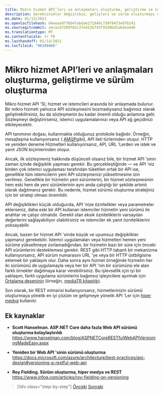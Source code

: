 ```yaml
---
title: Mikro hizmet API’leri ve anlaşmaları oluşturma, geliştirme ve sürüm oluşturma
description: Gereksinimler değiştikçe, gelişleri ve sürüm oluşturmayı ele alarak mikro hizmet API 'Leri ve sözleşmeleri oluşturun.
ms.date: 01/13/2021
ms.openlocfilehash: 84eeaa9776947abda6171949c730f8473e97b241
ms.sourcegitcommit: a4cecb7389f02c27e412b743f9189bd2a6dea4d6
ms.translationtype: MT
ms.contentlocale: tr-TR
ms.lasthandoff: 01/14/2021
ms.locfileid: "98189466"
---
```

# <a name="creating-evolving-and-versioning-microservice-apis-and-contracts"></a>Mikro hizmet API’leri ve anlaşmaları oluşturma, geliştirme ve sürüm oluşturma

Mikro hizmet API 'SI, hizmet ve istemcileri arasında bir anlaşmada bulunur. Bir mikro hizmeti yalnızca API sözleşmesini bozmadıysanız bağımsız olarak geliştirebilirsiniz, bu da sözleşmenin bu kadar önemli olduğu anlamına gelir. Sözleşmeyi değiştirirseniz, istemci uygulamalarınızı veya API ağ geçidinizi etkileyecektir.

API tanımının doğası, kullanmakta olduğunuz protokole bağlıdır. Örneğin, mesajlaşma kullanıyorsanız ( [AMQP](http://www.amqp.org/)gibi), API ileti türlerinden oluşur. HTTP ve yeniden deneme Hizmetleri kullanıyorsanız, API, URL 'Lerden ve istek ve yanıt JSON biçimlerinden oluşur.

Ancak, ilk sözleşmeniz hakkında düşünceli olsanız bile, bir hizmet API 'sinin zaman içinde değişiklik yapması gerekir. Bu gerçekleştiğinde — ve API 'niz birden çok istemci uygulaması tarafından tüketilen ortak bir API ise, genellikle tüm istemcilerin yeni API sözleşmenizi yükseltmesine izin verilmez. Genellikle bir hizmetin yeni sürümlerini, bir hizmet sözleşmesinin hem eski hem de yeni sürümlerinin aynı anda çalıştığı bir şekilde artımlı olarak dağıtmanız gerekir. Bu nedenle, hizmet sürümü oluşturma stratejiniz için bir strateji olması önemlidir.

API değişiklikleri küçük olduğunda, API 'nize öznitelikler veya parametreler eklerseniz, daha eski bir API kullanan istemciler hizmetin yeni sürümü ile anahtar ve çalışır olmalıdır. Gerekli olan eksik özniteliklerin varsayılan değerlerini sağlayabiliyor olabilirsiniz ve istemciler ek yanıt özniteliklerini yoksayabilir.

Ancak, bazen bir hizmet API 'sinde büyük ve uyumsuz değişiklikler yapmanız gerekebilir. İstemci uygulamaları veya hizmetleri hemen yeni sürüme yükseltmeye zorlamadığından, bir hizmetin bazı bir süre için önceki API sürümlerini desteklemesi gerekir. REST gibi HTTP tabanlı bir mekanizma kullanıyorsanız, API sürüm numarasını URL 'ye veya bir HTTP üstbilgisine eklemek bir yaklaşım olur. Daha sonra aynı hizmet örneğinde hizmetin her iki sürümünü de uygulamayla veya her bir API 'nin bir sürümünü ele alan farklı örnekler dağıtmaya karar verebilirsiniz. Bu işlevsellik için iyi bir yaklaşım, farklı uygulama sürümlerini bağımsız işleyicilere ayırmak için [Ortalama deseninin](https://en.wikipedia.org/wiki/Mediator_pattern) (örneğin, [mediaTR kitaplığı](https://github.com/jbogard/MediatR)).

Son olarak, bir REST mimarisi kullanıyorsanız, hizmetlerinizin sürümü oluşturmaya yönelik en iyi çözüm ve gelişmeye yönelik API 'Ler için [hiper medya](https://www.infoq.com/articles/mark-baker-hypermedia) kullanılır.

## <a name="additional-resources"></a>Ek kaynaklar

- **Scott Hanselman. ASP.NET Core daha fazla Web API sürümü oluşturma kolaylaştırıldı** \
  <https://www.hanselman.com/blog/ASPNETCoreRESTfulWebAPIVersioningMadeEasy.aspx>

- **Yeniden bir Web API 'sinin sürümü oluşturma** \
  <https://docs.microsoft.com/azure/architecture/best-practices/api-design#versioning-a-restful-web-api>

- **Roy Fielding. Sürüm oluşturma, hiper medya ve REST** \
  <https://www.infoq.com/articles/roy-fielding-on-versioning>

>[!div class="step-by-step"]
>[Önceki](asynchronous-message-based-communication.md) 
> [Sonraki](microservices-addressability-service-registry.md)

